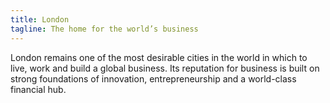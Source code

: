 ```yaml
---
title: London
tagline: The home for the world’s business
---
```

London remains one of the most desirable cities in the world in which to live, work and build a global business. Its reputation for business is built on strong foundations of innovation, entrepreneurship and a world-class financial hub.